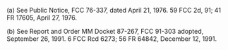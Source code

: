 (a) See Public Notice, FCC 76-337, dated April 21, 1976. 59 FCC 2d, 91; 41 FR 17605, April 27, 1976.

(b) See Report and Order MM Docket 87-267, FCC 91-303 adopted, September 26, 1991. 6 FCC Rcd 6273; 56 FR 64842, December 12, 1991.

